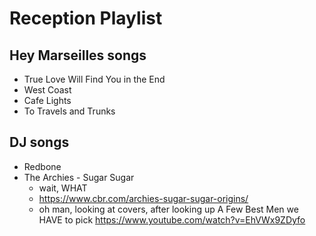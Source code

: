# Reception Playlist

## Hey Marseilles songs

- True Love Will Find You in the End
- West Coast
- Cafe Lights
- To Travels and Trunks

## DJ songs

- Redbone
- The Archies - Sugar Sugar
  - wait, WHAT
  - https://www.cbr.com/archies-sugar-sugar-origins/
  - oh man, looking at covers, after looking up A Few Best Men we HAVE to pick https://www.youtube.com/watch?v=EhVWx9ZDyfo
